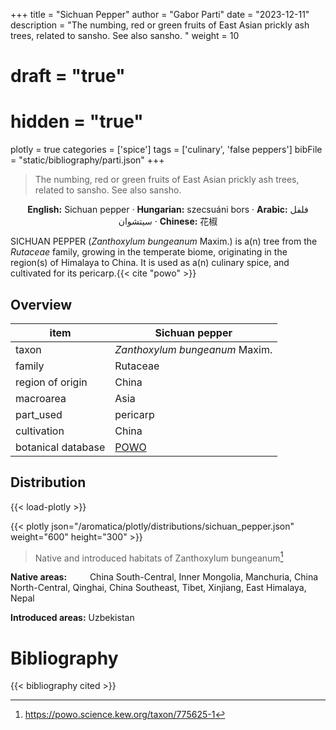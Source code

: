 +++
title = "Sichuan Pepper"
author = "Gabor Parti"
date = "2023-12-11"
description = "The numbing, red or green fruits of East Asian prickly ash trees, related to sansho. See also sansho. "
weight = 10
# draft = "true"
# hidden = "true"
plotly = true
categories = ['spice']
tags = ['culinary', 'false peppers']
bibFile = "static/bibliography/parti.json"
+++

>The numbing, red or green fruits of East Asian prickly ash trees, related to sansho. See also sansho.  [<i class="fab fa-wikipedia-w"></i>](https://en.wikipedia.org/wiki/Sichuan_pepper)

<center>

**English:** Sichuan pepper · **Hungarian:** szecsuáni bors · **Arabic:** <span class="arabic-text" dir="rtl">فلفل سيتشوان</span> · **Chinese:** <span class="traditional-chinese-text">花椒</span>

</center>

SICHUAN PEPPER (*Zanthoxylum bungeanum* Maxim.) is a(n) tree from the *Rutaceae* family, growing in the temperate biome, originating in the region(s) of Himalaya to China. It is used as a(n) culinary spice, and cultivated for its pericarp.{{< cite "powo" >}}

## Overview

|       item       |                   Sichuan pepper                  |
|------------------|---------------------------------------------------|
|       taxon      |           *Zanthoxylum bungeanum* Maxim.          |
|      family      |                      Rutaceae                     |
| region of origin |                       China                       |
|     macroarea    |                        Asia                       |
|     part_used    |                      pericarp                     |
|    cultivation   |                       China                       |
|botanical database|[POWO](https://powo.science.kew.org/taxon/775625-1)|



## Distribution

{{< load-plotly >}}

{{< plotly json="/aromatica/plotly/distributions/sichuan_pepper.json" weight="600" height="300" >}}

>Native and introduced habitats of Zanthoxylum bungeanum[^powo]

[^powo]: https://powo.science.kew.org/taxon/775625-1

<p style="text-align:left;">

**Native areas:** &ensp; &ensp; &ensp; China South-Central, Inner Mongolia, Manchuria, China North-Central, Qinghai, China Southeast, Tibet, Xinjiang, East Himalaya, Nepal

**Introduced areas:** Uzbekistan

</p>



# Bibliography

{{< bibliography cited >}}

